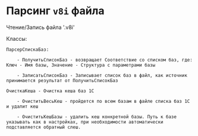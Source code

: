 Парсинг `v8i` файла
===

Чтение/Запись файла '.v8i'

Классы:

	ПарсерСпискаБаз:

		- ПолучитьСписокБаз - возвращает Соответствие со списком баз, где: Ключ - Имя базы, Значение - Структура с параметрами базы

		- ЗаписатьСписокБаз - Записывает список баз в файл, как источник принимается результат от ПолучитьСписокБаз

	ОчисткаКеша - Очистка кеша баз 1С

		- ОчиститьВесьКеш - пройдется по всем базам в файле списка баз 1С и удалит кеш

		- ОчиститьКешБазы - удалить кеш конкретной базы. Путь к базе указывать как в настройках, при необходимости автоматически подставляется обратный слеш.
